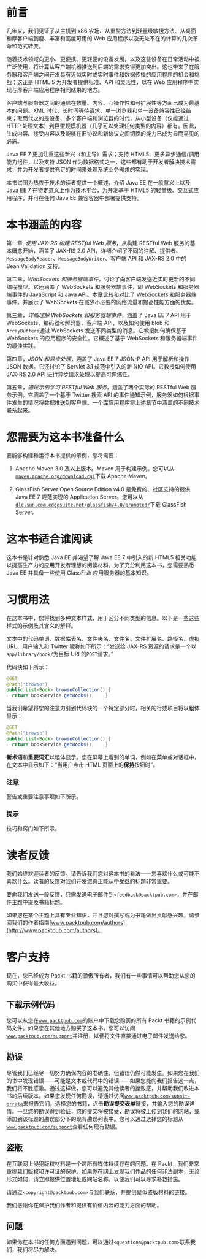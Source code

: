 # 前言

几年来，我们见证了从主机到 x86 农场、从重型方法到轻量级敏捷方法、从桌面和厚客户端到瘦、丰富和高度可用的 Web 应用程序以及无处不在的计算的几次革命和范式转变。

随着技术领域向更小、更便携、更轻便的设备发展，以及这些设备在日常活动中被广泛使用，将计算从客户端机器推送到后端的需求变得更加突出。这也带来了在服务器和客户端之间开发具有近似实时或实时事件和数据传播的应用程序的机会和挑战；这正是 HTML 5 为开发者提供标准、API 和灵活性，以在 Web 应用程序中实现与厚客户端应用程序相同结果的地方。

客户端与服务器之间的通信在数量、内容、互操作性和可扩展性等方面已成为最基本的问题。XML 时代、长时间等待请求、单一浏览器和单一设备兼容性已经结束；取而代之的是设备、多个客户端和浏览器的时代，从小型设备（仅能通过 HTTP 处理文本）到巨型规模机器（几乎可以处理任何类型的内容）都有。因此，生成内容、接受内容以及能够在旧协议和新协议之间切换的能力已成为显而易见的必需。

Java EE 7 更加注重这些新兴（和主导）需求；支持 HTML5、更多异步通信/调用能力组件，以及支持 JSON 作为数据格式之一，这些都有助于开发者解决技术需求，并为开发者提供充足的时间来处理系统业务需求的实现。

本书试图为热衷于技术的读者提供一个概述，介绍 Java EE 在一般意义上以及 Java EE 7 在特定意义上作为技术平台，为开发基于 HTML5 的轻量级、交互式应用程序，并可在任何 Java EE 兼容容器中部署提供支持。

# 本书涵盖的内容

第一章, *使用 JAX-RS 构建 RESTful Web 服务*，从构建 RESTful Web 服务的基本概念开始，涵盖了 JAX-RS 2.0 API，详细介绍了不同的注解、提供者、`MessageBodyReader`、`MessageBodyWriter`、客户端 API 和 JAX-RS 2.0 中的 Bean Validation 支持。

第二章，*WebSockets 和服务器端事件*，讨论了向客户端发送近实时更新的不同编程模型。它还涵盖了 WebSockets 和服务器端事件，即 WebSockets 和服务器端事件的 JavaScript 和 Java API。本章比较和对比了 WebSockets 和服务器端事件，并展示了 WebSockets 在减少不必要的网络流量和提高性能方面的优势。

第三章，*详细理解 WebSockets 和服务器端事件*，涵盖了 Java EE 7 API 用于 WebSockets、编码器和解码器、客户端 API，以及如何使用 blob 和`ArrayBuffers`通过 WebSockets 发送不同类型的消息。它教授如何确保基于 WebSockets 的应用程序的安全性。它概述了基于 WebSockets 和服务器端事件的最佳实践。

第四章，*JSON 和异步处理*，涵盖了 Java EE 7 JSON-P API 用于解析和操作 JSON 数据。它还讨论了 Servlet 3.1 规范中引入的新 NIO API。它教授如何使用 JAX-RS 2.0 API 进行异步请求处理以提高可伸缩性。

第五章，*通过示例学习 RESTful Web 服务*，涵盖了两个实际的 RESTful Web 服务示例。它涵盖了一个基于 Twitter 搜索 API 的事件通知示例，服务器如何根据事件发生的情况将数据推送到客户端。一个库应用程序将上述章节中涵盖的不同技术联系起来。

# 您需要为这本书准备什么

要能够构建和运行本书提供的示例，您将需要：

1.  Apache Maven 3.0 及以上版本。Maven 用于构建示例。您可以从[`maven.apache.org/download.cgi`](http://maven.apache.org/download.cgi)下载 Apache Maven。

1.  GlassFish Server Open Source Edition v4.0 是免费的、社区支持的提供 Java EE 7 规范实现的 Application Server。您可以从[`dlc.sun.com.edgesuite.net/glassfish/4.0/promoted/`](http://dlc.sun.com.edgesuite.net/glassfish/4.0/promoted/)下载 GlassFish Server。

# 这本书适合谁阅读

这本书是针对熟悉 Java EE 并渴望了解 Java EE 7 中引入的新 HTML5 相关功能以提高生产力的应用开发者理想的阅读材料。为了充分利用这本书，您需要熟悉 Java EE 并具备一些使用 GlassFish 应用服务器的基本知识。

# 习惯用法

在这本书中，您将找到多种文本样式，用于区分不同类型的信息。以下是一些这些样式的示例及其含义的解释。

文本中的代码单词、数据库表名、文件夹名、文件名、文件扩展名、路径名、虚拟 URL、用户输入和 Twitter 昵称如下所示：“发送给 JAX-RS 资源的请求是一个以`app/library/book/`为目标 URI 的`POST`请求。”

代码块如下所示：

```java
@GET
@Path("browse")
public List<Book> browseCollection() {
  return bookService.getBooks();    }
```

当我们希望将您的注意力引到代码块的一个特定部分时，相关的行或项目将以粗体显示：

```java
@GET
@Path("browse")
public List<Book> browseCollection() {
  return bookService.getBooks();    }
```

**新术语**和**重要词汇**以粗体显示。您在屏幕上看到的单词，例如在菜单或对话框中，在文本中显示如下：“当用户点击 HTML 页面上的**保持**按钮时”。

### 注意

警告或重要注意事项如下所示。

### 提示

技巧和窍门如下所示。

# 读者反馈

我们始终欢迎读者的反馈。请告诉我们您对这本书的看法——您喜欢什么或可能不喜欢什么。读者的反馈对我们开发您真正能从中受益的标题非常重要。

要向我们发送一般反馈，只需发送电子邮件到`<feedback@packtpub.com>`，并在邮件主题中提及书籍标题。

如果您在某个主题上具有专业知识，并且您对撰写或为书籍做出贡献感兴趣，请参阅我们的作者指南[www.packtpub.com/authors](http://www.packtpub.com/authors)。

# 客户支持

现在，您已经成为 Packt 书籍的骄傲所有者，我们有一些事情可以帮助您从您的购买中获得最大收益。

## 下载示例代码

您可以从您在[`www.packtpub.com`](http://www.packtpub.com)的账户中下载您购买的所有 Packt 书籍的示例代码文件。如果您在其他地方购买了这本书，您可以访问[`www.packtpub.com/support`](http://www.packtpub.com/support)并注册，以便将文件直接通过电子邮件发送给您。

## 勘误

尽管我们已经尽一切努力确保内容的准确性，但错误仍然可能发生。如果您在我们的书中发现错误——可能是文本或代码中的错误——如果您能向我们报告这一点，我们将不胜感激。通过这样做，您可以避免其他读者的挫败感，并帮助我们改进本书的后续版本。如果您发现任何勘误，请通过访问[`www.packtpub.com/submit-errata`](http://www.packtpub.com/submit-errata)来报告它们，选择您的书籍，点击**勘误提交表单**链接，并输入您的勘误详情。一旦您的勘误得到验证，您的提交将被接受，勘误将被上传到我们的网站，或添加到该标题的勘误部分下的现有勘误列表中。您可以通过选择您的标题从[`www.packtpub.com/support`](http://www.packtpub.com/support)查看任何现有勘误。

## 盗版

在互联网上侵犯版权材料是一个跨所有媒体持续存在的问题。在 Packt，我们非常重视我们版权和许可证的保护。如果你在网上发现我们作品的任何非法副本，无论形式如何，请立即提供位置地址或网站名称，以便我们可以寻求补救措施。

请通过`<copyright@packtpub.com>`与我们联系，并提供疑似盗版材料的链接。

我们感谢你在保护我们作者和提供有价值内容的能力方面的帮助。

## 问题

如果你在本书的任何方面遇到问题，可以通过`<questions@packtpub.com>`联系我们，我们将尽力解决。
